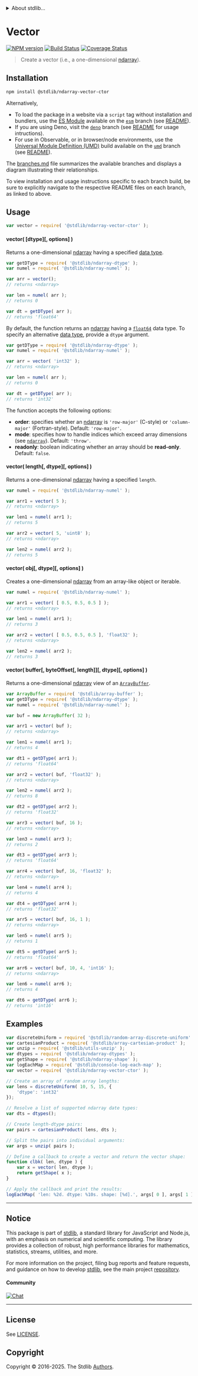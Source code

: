 <!--

@license Apache-2.0

Copyright (c) 2024 The Stdlib Authors.

Licensed under the Apache License, Version 2.0 (the "License");
you may not use this file except in compliance with the License.
You may obtain a copy of the License at

   http://www.apache.org/licenses/LICENSE-2.0

Unless required by applicable law or agreed to in writing, software
distributed under the License is distributed on an "AS IS" BASIS,
WITHOUT WARRANTIES OR CONDITIONS OF ANY KIND, either express or implied.
See the License for the specific language governing permissions and
limitations under the License.

-->


<details>
  <summary>
    About stdlib...
  </summary>
  <p>We believe in a future in which the web is a preferred environment for numerical computation. To help realize this future, we've built stdlib. stdlib is a standard library, with an emphasis on numerical and scientific computation, written in JavaScript (and C) for execution in browsers and in Node.js.</p>
  <p>The library is fully decomposable, being architected in such a way that you can swap out and mix and match APIs and functionality to cater to your exact preferences and use cases.</p>
  <p>When you use stdlib, you can be absolutely certain that you are using the most thorough, rigorous, well-written, studied, documented, tested, measured, and high-quality code out there.</p>
  <p>To join us in bringing numerical computing to the web, get started by checking us out on <a href="https://github.com/stdlib-js/stdlib">GitHub</a>, and please consider <a href="https://opencollective.com/stdlib">financially supporting stdlib</a>. We greatly appreciate your continued support!</p>
</details>

# Vector

[![NPM version][npm-image]][npm-url] [![Build Status][test-image]][test-url] [![Coverage Status][coverage-image]][coverage-url] <!-- [![dependencies][dependencies-image]][dependencies-url] -->

> Create a vector (i.e., a one-dimensional [ndarray][@stdlib/ndarray/ctor]).

<!-- Section to include introductory text. Make sure to keep an empty line after the intro `section` element and another before the `/section` close. -->

<section class="intro">

</section>

<!-- /.intro -->

<!-- Package usage documentation. -->

<section class="installation">

## Installation

```bash
npm install @stdlib/ndarray-vector-ctor
```

Alternatively,

-   To load the package in a website via a `script` tag without installation and bundlers, use the [ES Module][es-module] available on the [`esm`][esm-url] branch (see [README][esm-readme]).
-   If you are using Deno, visit the [`deno`][deno-url] branch (see [README][deno-readme] for usage intructions).
-   For use in Observable, or in browser/node environments, use the [Universal Module Definition (UMD)][umd] build available on the [`umd`][umd-url] branch (see [README][umd-readme]).

The [branches.md][branches-url] file summarizes the available branches and displays a diagram illustrating their relationships.

To view installation and usage instructions specific to each branch build, be sure to explicitly navigate to the respective README files on each branch, as linked to above.

</section>

<section class="usage">

## Usage

```javascript
var vector = require( '@stdlib/ndarray-vector-ctor' );
```

#### vector( \[dtype]\[, options] )

Returns a one-dimensional [ndarray][@stdlib/ndarray/ctor] having a specified [data type][@stdlib/ndarray/dtypes].

```javascript
var getDType = require( '@stdlib/ndarray-dtype' );
var numel = require( '@stdlib/ndarray-numel' );

var arr = vector();
// returns <ndarray>

var len = numel( arr );
// returns 0

var dt = getDType( arr );
// returns 'float64'
```

By default, the function returns an [ndarray][@stdlib/ndarray/ctor] having a [`float64`][@stdlib/ndarray/dtypes] data type. To specify an alternative [data type][@stdlib/ndarray/dtypes], provide a `dtype` argument.

```javascript
var getDType = require( '@stdlib/ndarray-dtype' );
var numel = require( '@stdlib/ndarray-numel' );

var arr = vector( 'int32' );
// returns <ndarray>

var len = numel( arr );
// returns 0

var dt = getDType( arr );
// returns 'int32'
```

The function accepts the following options:

-   **order**: specifies whether an [ndarray][@stdlib/ndarray/ctor] is `'row-major'` (C-style) or `'column-major'` (Fortran-style). Default: `'row-major'`.
-   **mode**: specifies how to handle indices which exceed array dimensions (see [`ndarray`][@stdlib/ndarray/ctor]). Default: `'throw'`.
-   **readonly**: boolean indicating whether an array should be **read-only**. Default: `false`.

#### vector( length\[, dtype]\[, options] )

Returns a one-dimensional [ndarray][@stdlib/ndarray/ctor] having a specified `length`.

```javascript
var numel = require( '@stdlib/ndarray-numel' );

var arr1 = vector( 5 );
// returns <ndarray>

var len1 = numel( arr1 );
// returns 5

var arr2 = vector( 5, 'uint8' );
// returns <ndarray>

var len2 = numel( arr2 );
// returns 5
```

#### vector( obj\[, dtype]\[, options] )

Creates a one-dimensional [ndarray][@stdlib/ndarray/ctor] from an array-like object or iterable.

```javascript
var numel = require( '@stdlib/ndarray-numel' );

var arr1 = vector( [ 0.5, 0.5, 0.5 ] );
// returns <ndarray>

var len1 = numel( arr1 );
// returns 3

var arr2 = vector( [ 0.5, 0.5, 0.5 ], 'float32' );
// returns <ndarray>

var len2 = numel( arr2 );
// returns 3
```

#### vector( buffer\[, byteOffset\[, length]]\[, dtype]\[, options] )

Returns a one-dimensional [ndarray][@stdlib/ndarray/ctor] view of an [`ArrayBuffer`][@stdlib/array/buffer].

```javascript
var ArrayBuffer = require( '@stdlib/array-buffer' );
var getDType = require( '@stdlib/ndarray-dtype' );
var numel = require( '@stdlib/ndarray-numel' );

var buf = new ArrayBuffer( 32 );

var arr1 = vector( buf );
// returns <ndarray>

var len1 = numel( arr1 );
// returns 4

var dt1 = getDType( arr1 );
// returns 'float64'

var arr2 = vector( buf, 'float32' );
// returns <ndarray>

var len2 = numel( arr2 );
// returns 8

var dt2 = getDType( arr2 );
// returns 'float32'

var arr3 = vector( buf, 16 );
// returns <ndarray>

var len3 = numel( arr3 );
// returns 2

var dt3 = getDType( arr3 );
// returns 'float64'

var arr4 = vector( buf, 16, 'float32' );
// returns <ndarray>

var len4 = numel( arr4 );
// returns 4

var dt4 = getDType( arr4 );
// returns 'float32'

var arr5 = vector( buf, 16, 1 );
// returns <ndarray>

var len5 = numel( arr5 );
// returns 1

var dt5 = getDType( arr5 );
// returns 'float64'

var arr6 = vector( buf, 10, 4, 'int16' );
// returns <ndarray>

var len6 = numel( arr6 );
// returns 4

var dt6 = getDType( arr6 );
// returns 'int16'
```

</section>

<!-- /.usage -->

<!-- Package usage notes. Make sure to keep an empty line after the `section` element and another before the `/section` close. -->

<section class="notes">

</section>

<!-- /.notes -->

<!-- Package usage examples. -->

<section class="examples">

## Examples

<!-- eslint no-undef: "error" -->

```javascript
var discreteUniform = require( '@stdlib/random-array-discrete-uniform' );
var cartesianProduct = require( '@stdlib/array-cartesian-product' );
var unzip = require( '@stdlib/utils-unzip' );
var dtypes = require( '@stdlib/ndarray-dtypes' );
var getShape = require( '@stdlib/ndarray-shape' );
var logEachMap = require( '@stdlib/console-log-each-map' );
var vector = require( '@stdlib/ndarray-vector-ctor' );

// Create an array of random array lengths:
var lens = discreteUniform( 10, 5, 15, {
    'dtype': 'int32'
});

// Resolve a list of supported ndarray date types:
var dts = dtypes();

// Create length-dtype pairs:
var pairs = cartesianProduct( lens, dts );

// Split the pairs into individual arguments:
var args = unzip( pairs );

// Define a callback to create a vector and return the vector shape:
function clbk( len, dtype ) {
    var x = vector( len, dtype );
    return getShape( x );
}

// Apply the callback and print the results:
logEachMap( 'len: %2d. dtype: %10s. shape: [%d].', args[ 0 ], args[ 1 ], clbk );
```

</section>

<!-- /.examples -->

<!-- Section to include cited references. If references are included, add a horizontal rule *before* the section. Make sure to keep an empty line after the `section` element and another before the `/section` close. -->

<section class="references">

</section>

<!-- /.references -->

<!-- Section for related `stdlib` packages. Do not manually edit this section, as it is automatically populated. -->

<section class="related">

</section>

<!-- /.related -->

<!-- Section for all links. Make sure to keep an empty line after the `section` element and another before the `/section` close. -->


<section class="main-repo" >

* * *

## Notice

This package is part of [stdlib][stdlib], a standard library for JavaScript and Node.js, with an emphasis on numerical and scientific computing. The library provides a collection of robust, high performance libraries for mathematics, statistics, streams, utilities, and more.

For more information on the project, filing bug reports and feature requests, and guidance on how to develop [stdlib][stdlib], see the main project [repository][stdlib].

#### Community

[![Chat][chat-image]][chat-url]

---

## License

See [LICENSE][stdlib-license].


## Copyright

Copyright &copy; 2016-2025. The Stdlib [Authors][stdlib-authors].

</section>

<!-- /.stdlib -->

<!-- Section for all links. Make sure to keep an empty line after the `section` element and another before the `/section` close. -->

<section class="links">

[npm-image]: http://img.shields.io/npm/v/@stdlib/ndarray-vector-ctor.svg
[npm-url]: https://npmjs.org/package/@stdlib/ndarray-vector-ctor

[test-image]: https://github.com/stdlib-js/ndarray-vector-ctor/actions/workflows/test.yml/badge.svg?branch=main
[test-url]: https://github.com/stdlib-js/ndarray-vector-ctor/actions/workflows/test.yml?query=branch:main

[coverage-image]: https://img.shields.io/codecov/c/github/stdlib-js/ndarray-vector-ctor/main.svg
[coverage-url]: https://codecov.io/github/stdlib-js/ndarray-vector-ctor?branch=main

<!--

[dependencies-image]: https://img.shields.io/david/stdlib-js/ndarray-vector-ctor.svg
[dependencies-url]: https://david-dm.org/stdlib-js/ndarray-vector-ctor/main

-->

[chat-image]: https://img.shields.io/gitter/room/stdlib-js/stdlib.svg
[chat-url]: https://app.gitter.im/#/room/#stdlib-js_stdlib:gitter.im

[stdlib]: https://github.com/stdlib-js/stdlib

[stdlib-authors]: https://github.com/stdlib-js/stdlib/graphs/contributors

[umd]: https://github.com/umdjs/umd
[es-module]: https://developer.mozilla.org/en-US/docs/Web/JavaScript/Guide/Modules

[deno-url]: https://github.com/stdlib-js/ndarray-vector-ctor/tree/deno
[deno-readme]: https://github.com/stdlib-js/ndarray-vector-ctor/blob/deno/README.md
[umd-url]: https://github.com/stdlib-js/ndarray-vector-ctor/tree/umd
[umd-readme]: https://github.com/stdlib-js/ndarray-vector-ctor/blob/umd/README.md
[esm-url]: https://github.com/stdlib-js/ndarray-vector-ctor/tree/esm
[esm-readme]: https://github.com/stdlib-js/ndarray-vector-ctor/blob/esm/README.md
[branches-url]: https://github.com/stdlib-js/ndarray-vector-ctor/blob/main/branches.md

[stdlib-license]: https://raw.githubusercontent.com/stdlib-js/ndarray-vector-ctor/main/LICENSE

[@stdlib/array/buffer]: https://github.com/stdlib-js/array-buffer

[@stdlib/ndarray/ctor]: https://github.com/stdlib-js/ndarray-ctor

[@stdlib/ndarray/dtypes]: https://github.com/stdlib-js/ndarray-dtypes

</section>

<!-- /.links -->

